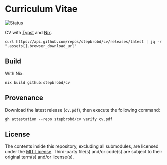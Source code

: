 # Curriculum Vitae

![Status](https://github.com/stepbrobd/curriculum-vitae/actions/workflows/release.yml/badge.svg)

CV with [Typst](https://github.com/typst/typst) and [Nix](https://nixos.org).

```shell
curl https://api.github.com/repos/stepbrobd/cv/releases/latest | jq -r ".assets[].browser_download_url"
```

## Build

With Nix:

```shell
nix build github:stepbrobd/cv
```

## Provenance

Download the latest release (`cv.pdf`), then execute the following command:

```shell
gh attestation --repo stepbrobd/cv verify cv.pdf
```

## License

The contents inside this repository, excluding all submodules, are licensed under the [MIT License](license.md).
Third-party file(s) and/or code(s) are subject to their original term(s) and/or license(s).
